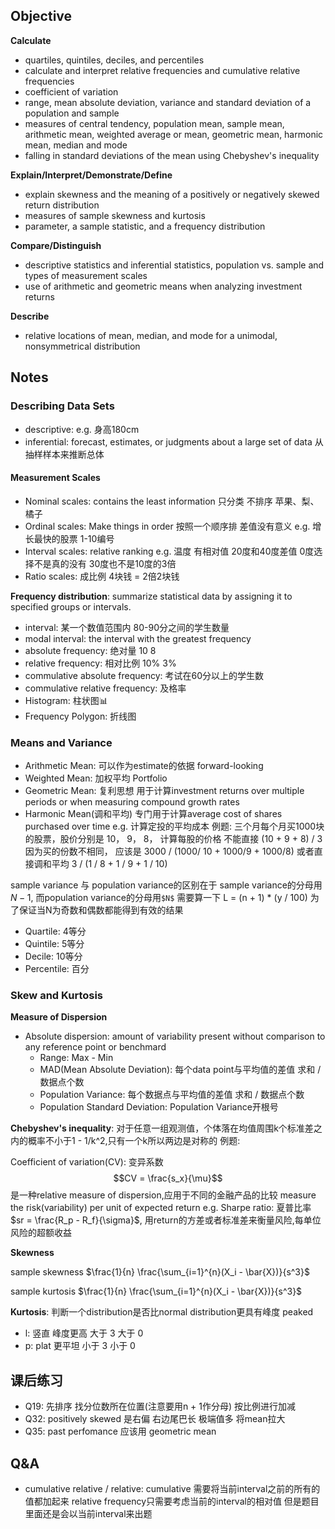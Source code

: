 ## Objective 

**Calculate**
* quartiles, quintiles, deciles, and percentiles
* calculate and interpret relative frequencies and cumulative relative frequencies
* coefficient of variation
* range, mean absolute deviation, variance and standard deviation of a population and sample
* measures of central tendency, population mean, sample mean, arithmetic mean, weighted average or mean, geometric mean, harmonic mean, median and mode
* falling in standard deviations of the mean using Chebyshev's inequality

**Explain/Interpret/Demonstrate/Define**
* explain skewness and the meaning of a positively or negatively skewed return distribution
* measures of sample skewness and kurtosis
* parameter, a sample statistic, and a frequency distribution 

**Compare/Distinguish**
* descriptive statistics and inferential statistics, population vs. sample and types of measurement scales
* use of arithmetic and geometric means when analyzing investment returns

**Describe**
* relative locations of mean, median, and mode for a unimodal, nonsymmetrical distribution


## Notes

### Describing Data Sets
* descriptive: e.g. 身高180cm
* inferential: forecast, estimates, or judgments about a large set of data 从抽样样本来推断总体

#### Measurement Scales
* Nominal scales: contains the least information 只分类 不排序 苹果、梨、橘子
* Ordinal scales: Make things in order 按照一个顺序排 差值没有意义 e.g. 增长最快的股票 1-10编号
* Interval scales: relative ranking e.g. 温度 有相对值 20度和40度差值 0度选择不是真的没有 30度也不是10度的3倍
* Ratio scales: 成比例 4块钱 = 2倍2块钱

**Frequency distribution**: summarize statistical data by assigning it to specified groups or intervals.
* interval: 某一个数值范围内 80-90分之间的学生数量
* modal interval: the interval with the greatest frequency 
* absolute frequency: 绝对量 10 8 
* relative frequency: 相对比例  10% 3% 
* commulative absolute frequency: 考试在60分以上的学生数
* commulative relative frequency: 及格率
* Histogram: 柱状图📊
* Frequency Polygon: 折线图


### Means and Variance

* Arithmetic Mean: 可以作为estimate的依据 forward-looking
* Weighted Mean: 加权平均 Portfolio
* Geometric Mean: 复利思想 用于计算investment returns over multiple periods or when measuring compound growth rates 
* Harmonic Mean(调和平均) 专门用于计算average cost of shares purchased over time e.g. 计算定投的平均成本 例题: 三个月每个月买1000块的股票，股价分别是 10， 9， 8， 计算每股的价格 不能直接 (10 + 9 + 8) / 3 因为买的份数不相同， 应该是 3000 / (1000/ 10 + 1000/9 + 1000/8) 或者直接调和平均 3 / (1 / 8 + 1 / 9 + 1 / 10)

sample variance 与 population variance的区别在于 sample variance的分母用 $N - 1$, 而population variance的分母用`$N$`
需要算一下 L = (n + 1) * (y / 100) 为了保证当N为奇数和偶数都能得到有效的结果
* Quartile: 4等分
* Quintile: 5等分
* Decile: 10等分
* Percentile: 百分


### Skew and Kurtosis
**Measure of Dispersion**
* Absolute dispersion: amount of variability present without comparison to any reference point or benchmard
    * Range: Max - Min
    * MAD(Mean Absolute Deviation): 每个data point与平均值的差值 求和 / 数据点个数
    * Population Variance: 每个数据点与平均值的差值 求和 / 数据点个数
    * Population Standard Deviation:  Population Variance开根号 
    
**Chebyshev's inequality**: 对于任意一组观测值，个体落在均值周围k个标准差之内的概率不小于1 - 1/k^2,只有一个k所以两边是对称的
例题: 

Coefficient of variation(CV): 变异系数
$$CV = \frac{s_x}{\mu}$$
是一种relative measure of dispersion,应用于不同的金融产品的比较
measure the risk(variability) per unit of expected return 
e.g. Sharpe ratio: 夏普比率 $sr = \frac{R_p - R_f}{\sigma}$, 用return的方差或者标准差来衡量风险,每单位风险的超额收益

**Skewness**

sample skewness
$\frac{1}{n} \frac{\sum_{i=1}^{n}(X_i - \bar{X})}{s^3}$

sample kurtosis
$\frac{1}{n} \frac{\sum_{i=1}^{n}(X_i - \bar{X})}{s^3}$

**Kurtosis**: 判断一个distribution是否比normal distribution更具有峰度 peaked

* l: 竖直 峰度更高 大于 3 大于 0 
* p: plat 更平坦 小于 3 小于 0

## 课后练习
* Q19: 先排序 找分位数所在位置(注意要用n + 1作分母) 按比例进行加减
* Q32: positively skewed 是右偏 右边尾巴长 极端值多 将mean拉大
* Q35: past perfomance 应该用 geometric mean
## Q&A
* cumulative relative / relative: cumulative 需要将当前interval之前的所有的值都加起来 relative frequency只需要考虑当前的interval的相对值 但是题目里面还是会以当前interval来出题
